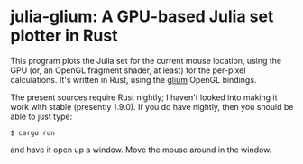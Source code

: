 # julia-glium: A GPU-based Julia set plotter in Rust

This program plots the Julia set for the current mouse location, using the GPU
(or, an OpenGL fragment shader, at least) for the per-pixel calculations. It's
written in Rust, using the [glium][1] OpenGL bindings.

The present sources require Rust nightly; I haven't looked into making it work
with stable (presently 1.9.0). If you do have nightly, then you should be able
to just type:

    $ cargo run

and have it open up a window. Move the mouse around in the window.

[1]: https://crates.io/crates/glium
